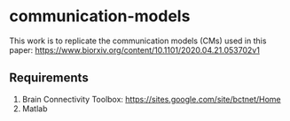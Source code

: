 # communication-models
This work is to replicate the communication models (CMs) used in this paper:
https://www.biorxiv.org/content/10.1101/2020.04.21.053702v1

## Requirements
1. Brain Connectivity Toolbox: https://sites.google.com/site/bctnet/Home
2. Matlab
